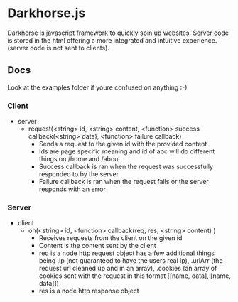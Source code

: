 # Darkhorse.js
Darkhorse is javascript framework to quickly spin up websites. Server code is stored in the html offering a more integrated and intuitive experience. (server code is not sent to clients).

## Docs
Look at the examples folder if youre confused on anything :-)
### Client
- server
	- request(\<string\> id, \<string\> content, \<function\> success callback(\<string\> data), \<function\> failure callback)
  		- Sends a request to the given id with the provided content
  		- Ids are page specific meaning and id of abc will do different things on /home and /about
  		- Success callback is ran when the request was successfully responded to by the server
		- Failure callback is ran when the request fails or the server responds with an error
 ### Server
- client
	- on(\<string\> id, \<function\> callback(req, res, \<string\> content) )
		- Receives requests from the client on the given id
		- Content is the content sent by the client
		- req is a node http request object has a few additional things being .ip (not guaranteed to have the users real ip), .urlArr (the request url cleaned up and in an array), .cookies (an array of cookies sent with the request in this format [[name, data], [name, data]])
		- res is a node http response object

